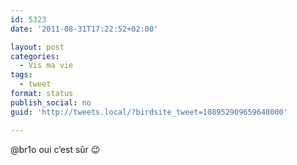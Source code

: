 ```yaml
---
id: 5323
date: '2011-08-31T17:22:52+02:00'

layout: post
categories:
  - Vis ma vie
tags:
  - tweet
format: status
publish_social: no
guid: 'http://tweets.local/?birdsite_tweet=108952909659648000'

---
```


@br1o oui c’est sûr 😉